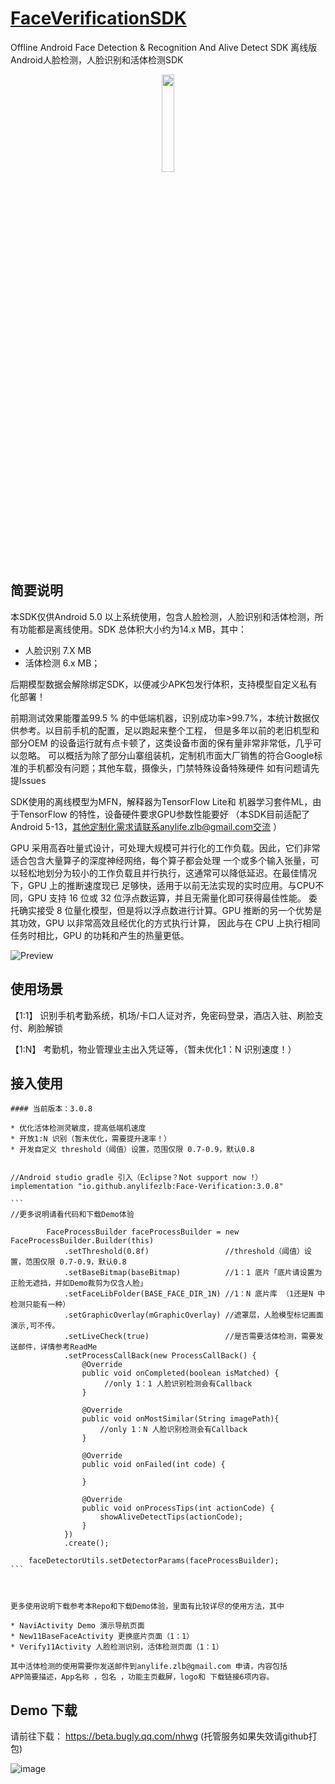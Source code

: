 #  [FaceVerificationSDK](https://github.com/AnyLifeZLB/FaceVerificationSDK)

Offline Android Face Detection &amp; Recognition And Alive Detect SDK 离线版Android人脸检测，人脸识别和活体检测SDK

<div align=center>
<img src="http://user-images.githubusercontent.com/15169396/182627098-0ca24289-641b-4593-bf7c-72b09c4bf94e.jpeg" width = 20% height = 20% />
</div>


## 简要说明

  本SDK仅供Android 5.0 以上系统使用，包含人脸检测，人脸识别和活体检测，所有功能都是离线使用。SDK 总体积大小约为14.x MB，其中：
  * 人脸识别 7.X MB
  * 活体检测 6.x MB；
  
  后期模型数据会解除绑定SDK，以便减少APK包发行体积，支持模型自定义私有化部署！

  前期测试效果能覆盖99.5 % 的中低端机器，识别成功率>99.7%，本统计数据仅供参考。以目前手机的配置，足以跑起来整个工程，
  但是多年以前的老旧机型和部分OEM 的设备运行就有点卡顿了，这类设备市面的保有量非常非常低，几乎可以忽略。
  可以概括为除了部分山寨组装机，定制机市面大厂销售的符合Google标准的手机都没有问题；其他车载，摄像头，门禁特殊设备特殊硬件
  如有问题请先提Issues

  SDK使用的离线模型为MFN，解释器为TensorFlow Lite和 机器学习套件ML，由于TensorFlow 的特性，设备硬件要求GPU参数性能要好
 （本SDK目前适配了Android 5-13，其他定制化需求请联系anylife.zlb@gmail.com交流 ）

  GPU 采用高吞吐量式设计，可处理大规模可并行化的工作负载。因此，它们非常适合包含大量算子的深度神经网络，每个算子都会处理
  一个或多个输入张量，可以轻松地划分为较小的工作负载且并行执行，这通常可以降低延迟。在最佳情况下，GPU 上的推断速度现已
  足够快，适用于以前无法实现的实时应用。与CPU不同，GPU 支持 16 位或 32 位浮点数运算，并且无需量化即可获得最佳性能。
  委托确实接受 8 位量化模型，但是将以浮点数进行计算。GPU 推断的另一个优势是其功效，GPU 以非常高效且经优化的方式执行计算，
  因此与在 CPU 上执行相同任务时相比，GPU 的功耗和产生的热量更低。
  
  ![Preview](http://user-images.githubusercontent.com/15169396/187821824-c74e50dc-06c9-4573-8806-6f45d5c7d7dc.png)


## 使用场景

   【1:1】 识别手机考勤系统，机场/卡口人证对齐，免密码登录，酒店入驻、刷脸支付、刷脸解锁 

   【1:N】 考勤机，物业管理业主出入凭证等，（暂未优化1：N 识别速度！）


## 接入使用
 
    #### 当前版本：3.0.8

    * 优化活体检测灵敏度，提高低端机速度
    * 开放1:N 识别（暂未优化，需要提升速率！）
    * 开发自定义 threshold（阈值）设置，范围仅限 0.7-0.9，默认0.8


    //Android studio gradle 引入（Eclipse？Not support now !）
    implementation "io.github.anylifezlb:Face-Verification:3.0.8"
    
    ``` 
    //更多说明请看代码和下载Demo体验
    
            FaceProcessBuilder faceProcessBuilder = new FaceProcessBuilder.Builder(this)
                .setThreshold(0.8f)                 //threshold（阈值）设置，范围仅限 0.7-0.9，默认0.8
                .setBaseBitmap(baseBitmap)          //1：1 底片「底片请设置为正脸无遮挡，并如Demo裁剪为仅含人脸」
                .setFaceLibFolder(BASE_FACE_DIR_1N) //1：N 底片库 （1还是N 中检测只能有一种）
                .setGraphicOverlay(mGraphicOverlay) //遮罩层，人脸模型标记画面演示,可不传。
                .setLiveCheck(true)                 //是否需要活体检测，需要发送邮件，详情参考ReadMe
                .setProcessCallBack(new ProcessCallBack() {
                    @Override
                    public void onCompleted(boolean isMatched) {
                         //only 1：1 人脸识别检测会有Callback
                    }

                    @Override
                    public void onMostSimilar(String imagePath){
                        //only 1：N 人脸识别检测会有Callback
                    }

                    @Override
                    public void onFailed(int code) {

                    }

                    @Override
                    public void onProcessTips(int actionCode) {
                        showAliveDetectTips(actionCode);
                    }
                })
                .create();

        faceDetectorUtils.setDetectorParams(faceProcessBuilder);
    ```


   
    更多使用说明下载参考本Repo和下载Demo体验，里面有比较详尽的使用方法，其中 

    * NaviActivity Demo 演示导航页面
    * New11BaseFaceActivity 更换底片页面（1：1）
    * Verify11Activity 人脸检测识别，活体检测页面（1：1）

    其中活体检测的使用需要你发送邮件到anylife.zlb@gmail.com 申请，内容包括
    APP简要描述，App名称 ，包名 ，功能主页截屏，logo和 下载链接6项内容。


## Demo 下载

   请前往下载： https://beta.bugly.qq.com/nhwg (托管服务如果失效请github打包)

![image](http://user-images.githubusercontent.com/15169396/189787317-c1d8d9f6-c38d-43de-bdc3-1cf77423fe46.png)

   
   
